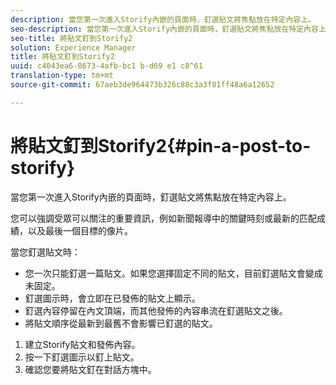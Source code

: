 ```yaml
---
description: 當您第一次進入Storify內嵌的頁面時，釘選貼文將焦點放在特定內容上。
seo-description: 當您第一次進入Storify內嵌的頁面時，釘選貼文將焦點放在特定內容上。
seo-title: 將貼文釘到Storify2
solution: Experience Manager
title: 將貼文釘到Storify2
uuid: c4043ea6-8673-4afb-bc1 b-d69 e1 c8^61
translation-type: tm+mt
source-git-commit: 67aeb3de964473b326c88c3a3f81ff48a6a12652

---
```



# 將貼文釘到Storify2{#pin-a-post-to-storify}

當您第一次進入Storify內嵌的頁面時，釘選貼文將焦點放在特定內容上。

您可以強調受眾可以關注的重要資訊，例如新聞報導中的關鍵時刻或最新的匹配成績，以及最後一個目標的像片。

當您釘選貼文時：

* 您一次只能釘選一篇貼文。如果您選擇固定不同的貼文，目前釘選貼文會變成未固定。
* 釘選圖示時，會立即在已發佈的貼文上顯示。
* 釘選內容停留在內文頂端，而其他發佈的內容串流在釘選貼文之後。
* 將貼文順序從最新到最舊不會影響已釘選的貼文。

1. 建立Storify貼文和發佈內容。
1. 按一下釘選圖示以釘上貼文。
1. 確認您要將貼文釘在對話方塊中。
